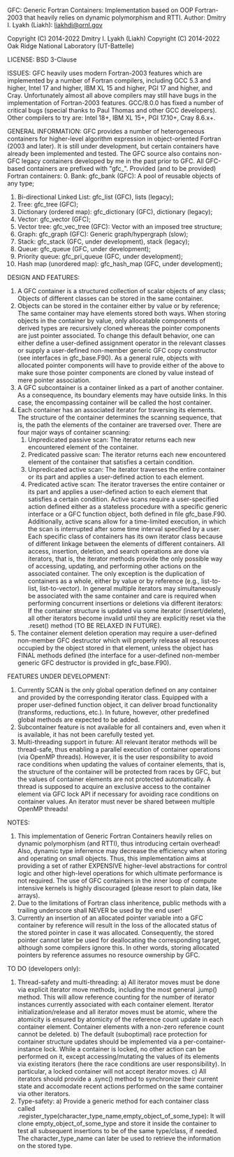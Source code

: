 GFC: Generic Fortran Containers: Implementation based on OOP Fortran-2003
     that heavily relies on dynamic polymorphism and RTTI.
Author: Dmitry I. Lyakh (Liakh): liakhdi@ornl.gov

Copyright (C) 2014-2022 Dmitry I. Lyakh (Liakh)
Copyright (C) 2014-2022 Oak Ridge National Laboratory (UT-Battelle)

LICENSE: BSD 3-Clause

ISSUES:
 GFC heavily uses modern Fortran-2003 features which are
 implemented by a number of Fortran compilers, including
 GCC 5.3 and higher, Intel 17 and higher, IBM XL 15 and higher,
 PGI 17 and higher, and Cray. Unfortunately almost all above
 compilers may still have bugs in the implementation of Fortran-2003
 features. GCC/8.0.0 has fixed a number of critical bugs (special thanks
 to Paul Thomas and other GCC developers). Other compilers to try are:
 Intel 18+, IBM XL 15+, PGI 17.10+, Cray 8.6.x+.

GENERAL INFORMATION:
 GFC provides a number of heterogeneous containers for higher-level
 algorithm expression in object-oriented Fortran (2003 and later).
 It is still under development, but certain containers have already
 been implemented and tested. The GFC source also contains non-GFC
 legacy containers developed by me in the past prior to GFC.
 All GFC-based containers are prefixed with "gfc_".
 Provided (and to be provided) Fortran containers:
 0. Bank: gfc_bank (GFC): A pool of reusable objects of any type;
 1. Bi-directional Linked List: gfc_list (GFC), lists (legacy);
 2. Tree: gfc_tree (GFC);
 3. Dictionary (ordered map): gfc_dictionary (GFC), dictionary (legacy);
 4. Vector: gfc_vector (GFC);
 5. Vector tree: gfc_vec_tree (GFC): Vector with an imposed tree structure;
 6. Graph: gfc_graph (GFC): Generic graph/hypergraph (slow);
 7. Stack: gfc_stack (GFC, under development), stack (legacy);
 8. Queue: gfc_queue (GFC, under development);
 9. Priority queue: gfc_pri_queue (GFC, under development);
 10. Hash map (unordered map): gfc_hash_map (GFC, under development);

DESIGN AND FEATURES:
 1. A GFC container is a structured collection of scalar objects of any class;
    Objects of different classes can be stored in the same container.
 2. Objects can be stored in the container either by value or by reference;
    The same container may have elements stored both ways.
    When storing objects in the container by value, only allocatable components
    of derived types are recursively cloned whereas the pointer components
    are just pointer associated. To change this default behavior, one can
    either define a user-defined assignment operator in the relevant classes or
    supply a user-defined non-member generic GFC copy constructor (see interfaces
    in gfc_base.F90). As a general rule, objects with allocated pointer components
    will have to provide either of the above to make sure those pointer components
    are cloned by value instead of mere pointer association.
 3. A GFC subcontainer is a container linked as a part of another container.
    As a consequence, its boundary elements may have outside links.
    In this case, the encompassing container will be called the host container.
 4. Each container has an associated iterator for traversing its elements.
    The structure of the container determines the scanning sequence, that is,
    the path the elements of the container are traversed over.
    There are four major ways of container scanning:
    1) Unpredicated passive scan: The iterator returns each new encountered
       element of the container.
    2) Predicated passive scan: The iterator returns each new encountered
       element of the container that satisfies a certain condition.
    3) Unpredicated active scan: The iterator traverses the entire container
       or its part and applies a user-defined action to each element.
    4) Predicated active scan: The iterator traverses the entire container
       or its part and applies a user-defined action to each element that
       satisfies a certain condition.
    Active scans require a user-specified action defined either as a stateless
    procedure with a specific generic interface or a GFC function object,
    both defined in file gfc_base.F90.
    Additionally, active scans allow for a time-limited execution, in which
    the scan is interrupted after some time interval specified by a user.
    Each specific class of containers has its own iterator class because
    of different linkage between the elements of different containers.
    All access, insertion, deletion, and search operations are done via iterators,
    that is, the iterator methods provide the only possible way of accessing,
    updating, and performing other actions on the associated container.
    The only exception is the duplication of containers as a whole,
    either by value or by reference (e.g., list-to-list, list-to-vector).
    In general multiple iterators may simultaneously be associated with the
    same container and care is required when performing concurrent insertions
    or deletions via different iterators: If the container structure is updated
    via some iterator (insert/delete), all other iterators become invalid until
    they are explicitly reset via the .reset() method (TO BE RELAXED IN FUTURE).
 5. The container element deletion operation may require a user-defined
    non-member GFC destructor which will properly release all resources occupied
    by the object stored in that element, unless the object has FINAL methods
    defined (the interface for a user-defined non-member generic GFC destructor
    is provided in gfc_base.F90).

FEATURES UNDER DEVELOPMENT:
 1. Currently SCAN is the only global operation defined on any container and
    provided by the corresponding iterator class. Equipped with a proper user-defined
    function object, it can deliver broad functionality (transforms, reductions, etc.).
    In future, however, other predefined global methods are expected to be added.
 2. Subcontainer feature is not available for all containers and, even when it is
    available, it has not been carefully tested yet.
 3. Multi-threading support in future: All relevant iterator methods will be thread-safe,
    thus enabling a parallel execution of container operations (via OpenMP threads).
    However, it is the user responsibility to avoid race conditions
    when updating the values of container elements, that is, the structure
    of the container will be protected from races by GFC, but the values of
    container elements are not protected automatically. A thread is supposed to
    acquire an exclusive access to the container element via GFC lock API
    if necessary for avoiding race conditions on container values.
    An iterator must never be shared between multiple OpenMP threads!

NOTES:
 1. This implementation of Generic Fortran Containers heavily relies on
    dynamic polymorphism (and RTTI), thus introducing certain overhead! Also,
    dynamic type inferrence may decrease the efficiency when storing and
    operating on small objects. Thus, this implementation aims at providing a set
    of rather EXPENSIVE higher-level abstractions for control logic and other
    high-level operations for which ultimate performance is not required.
    The use of GFC containers in the inner loop of compute intensive
    kernels is highly discouraged (please resort to plain data, like arrays).
 2. Due to the limitations of Fortran class inheritence, public methods
    with a trailing underscore shall NEVER be used by the end user!
 3. Currently an insertion of an allocated pointer variable into a GFC container
    by reference will result in the loss of the allocated status of the stored
    pointer in case it was allocated. Consequently, the stored pointer cannot
    later be used for deallocating the corresponding target, although some
    compilers ignore this. In other words, storing allocated pointers by
    reference assumes no resource ownership by GFC.

TO DO (developers only):
 1. Thread-safety and multi-threading:
    a) All iterator moves must be done via explicit iterator move methods,
       including the most general .jump() method. This will allow reference
       counting for the number of iterator instances currently associated
       with each container element. Iterator initialization/release and
       all iterator moves must be atomic, where the atomicity is ensured
       by atomicity of the reference count update in each container element.
       Container elements with a non-zero reference count cannot be deleted.
    b) The default (suboptimal) race protection for container structure
       updates should be implemented via a per-container-instance lock.
       While a container is locked, no other action can be performed on it,
       except accessing/mutating the values of its elements via existing
       iterators (here the race conditions are user responsibility).
       In particular, a locked container will not accept iterator moves.
    c) All iterators should provide a .sync() method to synchronize their
       current state and accomodate recent actions performed on the same
       container via other iterators.
 2. Type-safety:
    a) Provide a generic method for each container class called
       .register_type(character_type_name,empty_object_of_some_type):
       It will clone empty_object_of_some_type and store it inside the
       container to test all subsequent insertions to be of the same
       type/class, if needed. The character_type_name can later be used
       to retrieve the information on the stored type.
